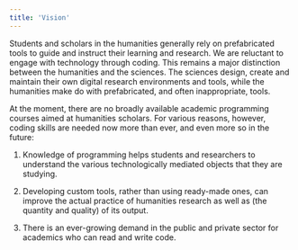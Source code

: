 ```yaml
---
title: 'Vision'
---
```


Students and scholars in the humanities generally rely on prefabricated tools to guide and instruct their learning and research. We are reluctant to engage with technology through coding. This remains a major distinction between the humanities and the sciences. The sciences design, create and maintain their own digital research environments and tools, while the humanities make do with prefabricated, and often inappropriate, tools. 

At the moment, there are no broadly available academic programming courses aimed at humanities scholars. For various reasons, however, coding skills are needed now more than ever, and even more so in the future: 

1. Knowledge of programming helps students and researchers to understand the various technologically mediated objects that they are studying. 

2. Developing custom tools, rather than using ready-made ones, can improve the actual practice of humanities research as well as (the quantity and quality) of its output.

3. There is an ever-growing demand in the public and private sector for academics who can read and write code.


